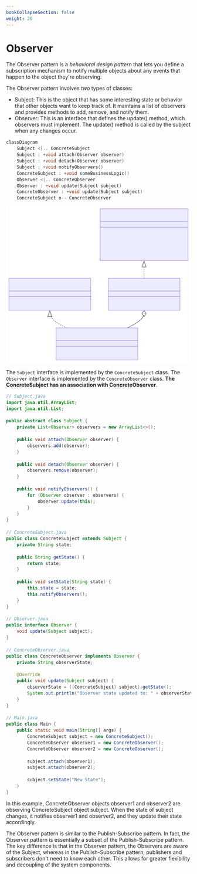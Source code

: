 ```yaml
---
bookCollapseSection: false
weight: 20
---
```


# Observer

The Observer pattern is a *behavioral design pattern* that lets you define a subscription mechanism to notify multiple objects about any events that happen to the object they're observing.

The Observer pattern involves *two* types of classes:

- Subject: This is the object that has some interesting state or behavior that other objects want to keep track of. It maintains a list of observers and provides methods to add, remove, and notify them.
- Observer: This is an interface that defines the update() method, which observers must implement. The update() method is called by the subject when any changes occur.

```c
classDiagram
    Subject <|.. ConcreteSubject
    Subject : +void attach(Observer observer)
    Subject : +void detach(Observer observer)
    Subject : +void notifyObservers()
    ConcreteSubject : +void someBusinessLogic()
    Observer <|.. ConcreteObserver
    Observer : +void update(Subject subject)
    ConcreteObserver : +void update(Subject subject)
    ConcreteSubject o-- ConcreteObserver
```

![observer](https://raw.githubusercontent.com/benjipeng/assets/main/rc/book/designpatterns/observer-pattern.svg)

The `Subject` interface is implemented by the `ConcreteSubject` class. The `Observer` interface is implemented by the `ConcreteObserver` class. **The ConcreteSubject has an association with ConcreteObserver**.

```java
// Subject.java
import java.util.ArrayList;
import java.util.List;

public abstract class Subject {
    private List<Observer> observers = new ArrayList<>();

    public void attach(Observer observer) {
        observers.add(observer);
    }

    public void detach(Observer observer) {
        observers.remove(observer);
    }

    public void notifyObservers() {
        for (Observer observer : observers) {
            observer.update(this);
        }
    }
}

// ConcreteSubject.java
public class ConcreteSubject extends Subject {
    private String state;

    public String getState() {
        return state;
    }

    public void setState(String state) {
        this.state = state;
        this.notifyObservers();
    }
}

// Observer.java
public interface Observer {
    void update(Subject subject);
}

// ConcreteObserver.java
public class ConcreteObserver implements Observer {
    private String observerState;

    @Override
    public void update(Subject subject) {
        observerState = ((ConcreteSubject) subject).getState();
        System.out.println("Observer state updated to: " + observerState);
    }
}

// Main.java
public class Main {
    public static void main(String[] args) {
        ConcreteSubject subject = new ConcreteSubject();
        ConcreteObserver observer1 = new ConcreteObserver();
        ConcreteObserver observer2 = new ConcreteObserver();

        subject.attach(observer1);
        subject.attach(observer2);

        subject.setState("New State");
    }
}
```

In this example, ConcreteObserver objects observer1 and observer2 are observing ConcreteSubject object subject. When the state of subject changes, it notifies observer1 and observer2, and they update their state accordingly.

The Observer pattern is similar to the Publish-Subscribe pattern. In fact, the Observer pattern is essentially a subset of the Publish-Subscribe pattern. The key difference is that in the Observer pattern, the Observers are aware of the Subject, whereas in the Publish-Subscribe pattern, publishers and subscribers don't need to know each other. This allows for greater flexibility and decoupling of the system components.

